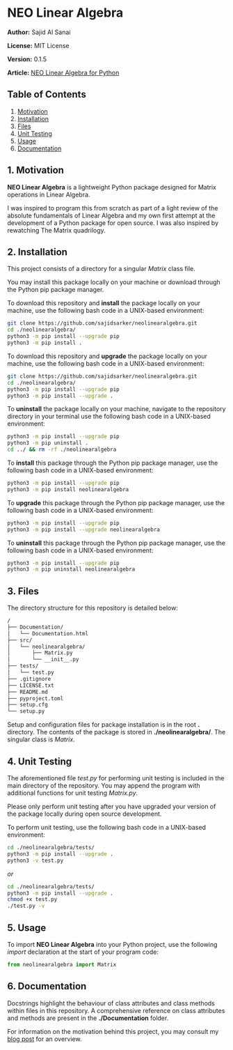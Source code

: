 # NEO Linear Algebra

**Author:** Sajid Al Sanai

**License:** MIT License

**Version:** 0.1.5

**Article:** [NEO Linear Algebra for Python](https://sajidsarker.github.io/2022/09/10/neo-linear-algebra-for-python.html)

## Table of Contents
1. [Motivation](https://github.com/sajidsarker/neolinearalgebra/blob/main/README.md#1-motivation)
2. [Installation](https://github.com/sajidsarker/neolinearalgebra/blob/main/README.md#2-installation)
3. [Files](https://github.com/sajidsarker/neolinearalgebra/blob/main/README.md#3-files)
4. [Unit Testing](https://github.com/sajidsarker/neolinearalgebra/blob/main/README.md#4-unit-testing)
5. [Usage](https://github.com/sajidsarker/neolinearalgebra/blob/main/README.md#5-usage)
6. [Documentation](https://github.com/sajidsarker/neolinearalgebra/blob/main/README.md#6-documentation)

## 1. Motivation

**NEO Linear Algebra** is a lightweight Python package designed for Matrix operations in Linear Algebra.

I was inspired to program this from scratch as part of a light review of the absolute fundamentals of Linear Algebra and my own first attempt at the development of a Python package for open source. I was also inspired by rewatching The Matrix quadrilogy.

## 2. Installation

This project consists of a directory for a singular *Matrix* class file.

You may install this package locally on your machine or download through the Python pip package manager.

To download this repository and **install** the package locally on your machine, use the following bash code in a UNIX-based environment:

```bash
git clone https://github.com/sajidsarker/neolinearalgebra.git
cd ./neolinearalgebra/
python3 -m pip install --upgrade pip
python3 -m pip install .
```

To download this repository and **upgrade** the package locally on your machine, use the following bash code in a UNIX-based environment:
```bash
git clone https://github.com/sajidsarker/neolinearalgebra.git
cd ./neolinearalgebra/
python3 -m pip install --upgrade pip
python3 -m pip install --upgrade .
```

To **uninstall** the package locally on your machine, navigate to the repository directory in your terminal use the following bash code in a UNIX-based environment:
```bash
python3 -m pip install --upgrade pip
python3 -m pip uninstall .
cd ../ && rm -rf ./neolinearalgebra
```

To **install** this package through the Python pip package manager, use the following bash code in a UNIX-based environment:

```bash
python3 -m pip install --upgrade pip
python3 -m pip install neolinearalgebra
```

To **upgrade** this package through the Python pip package manager, use the following bash code in a UNIX-based environment:

```bash
python3 -m pip install --upgrade pip
python3 -m pip install --upgrade neolinearalgebra
```

To **uninstall** this package through the Python pip package manager, use the following bash code in a UNIX-based environment:

```bash
python3 -m pip install --upgrade pip
python3 -m pip uninstall neolinearalgebra
```

## 3. Files

The directory structure for this repository is detailed below:

```bash
/
├── Documentation/
│   └── Documentation.html
├── src/
│   └── neolinearalgebra/
│       ├── Matrix.py
│       └── __init__.py
├── tests/
│   └── test.py
├── .gitignore
├── LICENSE.txt
├── README.md
├── pyproject.toml
├── setup.cfg
└── setup.py
```

Setup and configuration files for package installation is in the root **.** directory. The contents of the package is stored in **./neolinearalgebra/**. The singular class is *Matrix*.

## 4. Unit Testing

The aforementioned file *test.py* for performing unit testing is included in the main directory of the repository. You may append the program with additional functions for unit testing *Matrix.py*.

Please only perform unit testing after you have upgraded your version of the package locally during open source development.

To perform unit testing, use the following bash code in a UNIX-based environment:

```bash
cd ./neolinearalgebra/tests/
python3 -m pip install --upgrade .
python3 -v test.py
```

*or*

```bash
cd ./neolinearalgebra/tests/
python3 -m pip install --upgrade .
chmod +x test.py
./test.py -v
```

## 5. Usage

To import **NEO Linear Algebra** into your Python project, use the following *import* declaration at the start of your program code:

```python
from neolinearalgebra import Matrix
```

## 6. Documentation

Docstrings highlight the behaviour of class attributes and class methods within files in this repository. A comprehensive reference on class attributes and methods are present in the **./Documentation** folder.

For information on the motivation behind this project, you may consult my [blog post](https://sajidsarker.github.io/2022/09/10/neo-linear-algebra-for-python.html) for an overview.
